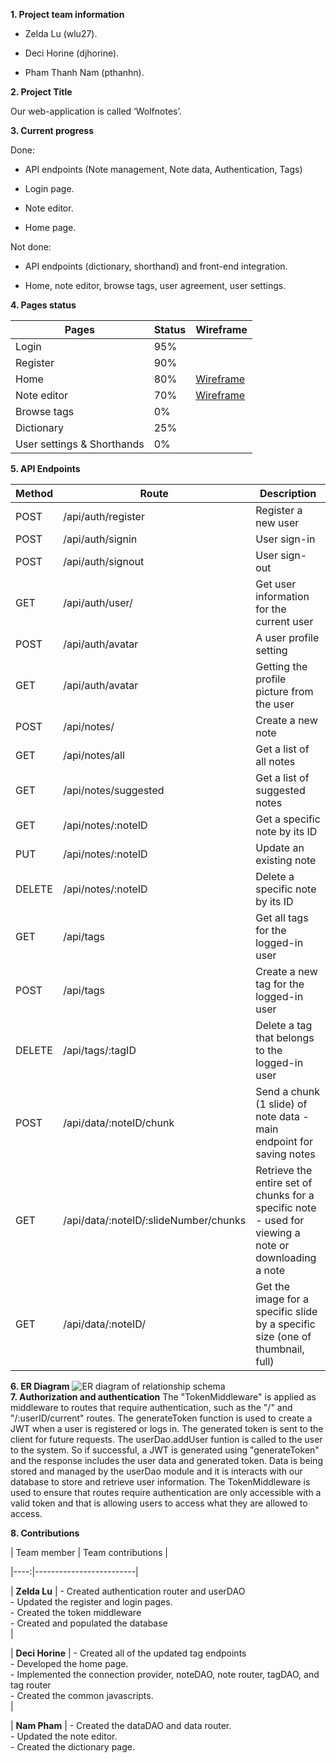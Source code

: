 
**1. Project team information**

  

- Zelda Lu (wlu27).

  

  

- Deci Horine (djhorine).

  

  

- Pham Thanh Nam (pthanhn).

  

**2. Project Title**

  

  

Our web-application is called ‘Wolfnotes’.

  

**3. Current progress**

  
  

Done:

- API endpoints (Note management, Note data, Authentication, Tags)

- Login page.
- Note editor.
- Home page.
  

Not done:

- API endpoints (dictionary, shorthand) and front-end integration.

- Home, note editor, browse tags, user agreement, user settings.

  

**4. Pages status**

| Pages | Status | Wireframe |
|-------|--------|-----------|
| Login | 95% | |
| Register | 90% | |
| Home | 80% | [Wireframe](https://github.ncsu.edu/engr-csc342/csc342-2023Fall-GroupV/blob/main/Proposal/Wireframes/home.png?raw=true) |
| Note editor | 70% | [Wireframe](https://github.ncsu.edu/engr-csc342/csc342-2023Fall-GroupV/blob/main/Proposal/Wireframes/notes.png) |
| Browse tags | 0% | |
| Dictionary | 25% | |
| User settings & Shorthands | 0% | |

  

**5. API Endpoints**

| Method | Route | Description |
|--------|-------|-------------|
| POST | /api/auth/register | Register a new user |
| POST | /api/auth/signin | User sign-in |
| POST | /api/auth/signout | User sign-out |
| GET | /api/auth/user/ | Get user information for the current user |
| POST | /api/auth/avatar | A user profile setting |
| GET | /api/auth/avatar | Getting the profile picture from the user |
| POST | /api/notes/ | Create a new note |
| GET | /api/notes/all | Get a list of all notes |
| GET | /api/notes/suggested | Get a list of suggested notes |
| GET | /api/notes/:noteID | Get a specific note by its ID |
| PUT | /api/notes/:noteID | Update an existing note |
| DELETE | /api/notes/:noteID | Delete a specific note by its ID |
| GET | /api/tags | Get all tags for the logged-in user |
| POST | /api/tags | Create a new tag for the logged-in user |
| DELETE | /api/tags/:tagID | Delete a tag that belongs to the logged-in user |
| POST | /api/data/:noteID/chunk | Send a chunk (1 slide) of note data - main endpoint for saving notes |
| GET | /api/data/:noteID/:slideNumber/chunks | Retrieve the entire set of chunks for a specific note - used for viewing a note or downloading a note |
| GET | /api/data/:noteID/ | Get the image for a specific slide by a specific size (one of thumbnail, full) |


**6. ER Diagram**
![ER diagram of relationship schema](https://github.ncsu.edu/engr-csc342/csc342-2023Fall-GroupV/blob/main/Milestone2/Diagram.png)  
**7. Authorization and authentication**
The "TokenMiddleware" is applied as middleware to routes that require authentication, such as the "/" and "/:userID/current" routes. The generateToken function is used to create a JWT when a user is registered or logs in. The generated token is sent to the client for future requests. The userDao.addUser funtion is called to the user to the system. So if successful, a JWT is generated using "generateToken" and the response includes the user data and generated token. Data is being stored and managed by the userDao module and it is interacts with our database to store and retrieve user information. The TokenMiddleware is used to ensure that routes require authentication are only accessible with a valid token and that is allowing users to access what they are allowed to access.

**8. Contributions**

| Team member | Team contributions |

|----:|-------------------------|

| **Zelda Lu** | - Created authentication router and userDAO <br />- Updated the register and login pages. <br />- Created the token middleware<br /> - Created and populated the database<br />|

| **Deci Horine** | - Created all of the updated tag endpoints<br />- Developed the home page.<br />- Implemented the connection provider, noteDAO, note router, tagDAO, and tag router<br /> - Created the common javascripts.<br />|

| **Nam Pham** | - Created the dataDAO and data router.<br />- Updated the note editor. <br /> - Created the dictionary page. <br>

